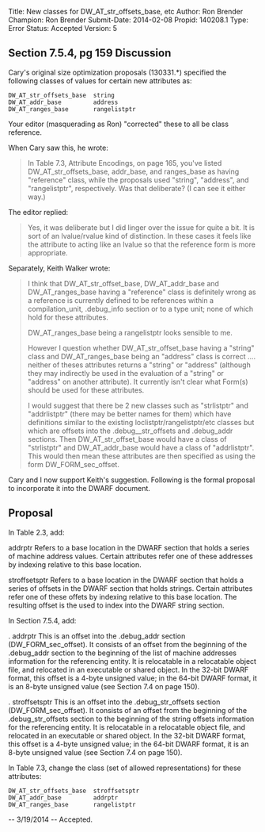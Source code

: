 Title:       New classes for DW_AT_str_offsets_base, etc
Author:      Ron Brender
Champion:    Ron Brender
Submit-Date: 2014-02-08
Propid:      140208.1
Type:        Error
Status:      Accepted
Version:     5

Section 7.5.4, pg 159
Discussion
----------

Cary's original size optimization proposals (130331.*) specified 
the following classes of values for certain new attributes as:

    DW_AT_str_offsets_base  string
    DW_AT_addr_base         address
    DW_AT_ranges_base       rangelistptr

Your editor (masquerading as Ron) "corrected" these to all be class
reference.

When Cary saw this, he wrote:

> In Table 7.3, Attribute Encodings, on page 165, you've listed
> DW_AT_str_offsets_base, addr_base, and ranges_base as having
> "reference" class, while the proposals used "string", "address", and
> "rangelistptr", respectively. Was that deliberate? (I can see it
> either way.)

The editor replied:

>Yes, it was deliberate but I did linger over the issue for quite a bit. It
>is sort of an lvalue/rvalue kind of distinction. In these cases it feels
>like the attribute to acting like an lvalue so that the reference form
>is more appropriate.

Separately, Keith Walker wrote:

>I think that DW_AT_str_offset_base, DW_AT_addr_base and DW_AT_ranges_base 
>having a "reference" class is definitely wrong as a reference is currently 
>defined to be references within a compilation_unit, .debug_info section 
>or to a type unit;   none of which hold for these attributes.
>
>DW_AT_ranges_base being a rangelistptr looks sensible to me.
>
>However I question whether DW_AT_str_offset_base having a "string" class 
>and DW_AT_ranges_base being an "address" class is correct .... neither of 
>theses attributes returns a "string" or "address" (although they may 
>indirectly be used in the evaluation of a "string" or "address" on another 
>attribute).   It currently isn't clear what Form(s) should be used for 
>these attributes.
>
>I would suggest that there be 2 new classes such as "strlistptr" and 
>"addrlistptr" (there may be better names for them) which have definitions 
>similar to the existing loclistptr/rangelistptr/etc classes but which are 
>offsets into the .debug__str_offsets and .debug_addr sections.    Then 
>DW_AT_str_offset_base would have a class of "strlistptr" and DW_AT_addr_base 
>would have a class of "addrlistptr".    This would then mean these attributes 
>are then specified as using the form DW_FORM_sec_offset.

Cary and I now support Keith's suggestion. Following is the formal proposal to
incorporate it into the DWARF document.

Proposal
--------

In Table 2.3, add:

addrptr         Refers to a base location in the DWARF section that holds
                a series of machine address values. Certain attributes refer
                one of these addresses by indexing relative to this base
                location.
                
stroffsetsptr   Refers to a base location in the DWARF section that holds
                a series of offsets in the DWARF section that holds strings.
                Certain attributes refer one of these offets by indexing 
                relative to this base location. The resulting offset is the 
                used to index into the DWARF string section.

In Section 7.5.4, add:

  . addrptr
    This is an offset into the .debug_addr section (DW_FORM_sec_offset). It
    consists of an offset from the beginning of the .debug_addr section to the
    beginning of the list of machine addresses information for the
    referencing entity. It is relocatable in a relocatable object file, and relocated
    in an executable or shared object. In the 32-bit DWARF format, this offset is
    a 4-byte unsigned value; in the 64-bit DWARF format, it is an 8-byte
    unsigned value (see Section 7.4 on page 150).

  . stroffsetsptr
    This is an offset into the .debug_str_offsets section (DW_FORM_sec_offset). It
    consists of an offset from the beginning of the .debug_str_offsets section to the
    beginning of the string offsets information for the
    referencing entity. It is relocatable in a relocatable object file, and relocated
    in an executable or shared object. In the 32-bit DWARF format, this offset is
    a 4-byte unsigned value; in the 64-bit DWARF format, it is an 8-byte
    unsigned value (see Section 7.4 on page 150).
    
In Table 7.3, change the class (set of allowed representations) for these attributes:

    DW_AT_str_offsets_base  stroffsetsptr
    DW_AT_addr_base         addrptr
    DW_AT_ranges_base       rangelistptr
                

--
3/19/2014 -- Accepted.
